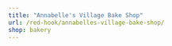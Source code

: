 ```yaml
---
title: "Annabelle's Village Bake Shop"
url: /red-hook/annabelles-village-bake-shop/
shop: bakery
---
```

